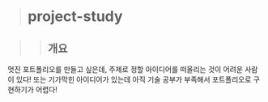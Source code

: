 ># project-study

>>## 개요
멋진 포트폴리오를 만들고 싶은데, 주제로 정할 아이디어를 떠올리는 것이 어려운 사람이 있다! 또는 기가막힌 아이디어가 있는데 아직 기술 공부가 부족해서 포트폴리오로 구현하기가 어렵다! 
